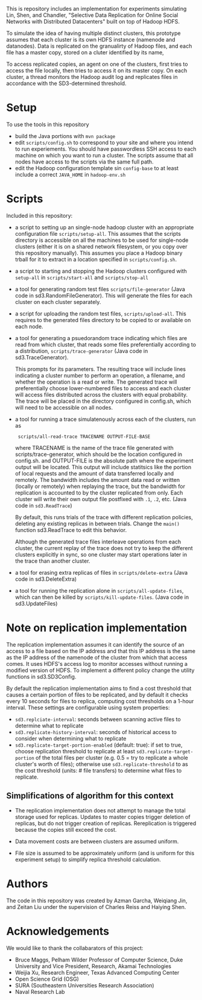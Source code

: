 This is repository includes an implementation for experiments simulating
Lin, Shen, and Chandler, "Selective Data Replication for Online Social Networks with Distributed Datacenters" built on top of Hadoop HDFS.

To simulate the idea of having multiple distinct clusters, this prototype assumes that each cluster is its own HDFS instance (namenode and datanodes).
Data is replicated on the granualirty of Hadoop files, and each file has a master copy, stored on a cluter identified by its name,

To access replicated copies, an agent on one of the clusters, first tries to access the file locally, then tries to access it on its master copy.
On each cluster, a thread monitors the Hadoop audit log and replicates files in accordance with the SD3-determined threshold.

# Setup 

To use the tools in this repository

*  build the Java portions with `mvn package`
*  edit `scripts/config.sh` to correspond to your site and where you intend to run experiements. You should have passwordless
   SSH access to each machine on which you want to run a cluster. The scripts assume that all nodes have access to the 
   scripts via the same full path.
*  edit the Hadoop configuration template sin `config-base` to at least include a correct `JAVA_HOME` in `hadoop-env.sh`


# Scripts

Included in this repository:

*  a script to setting up an single-node hadoop cluster with an appropriate configuration file `scripts/setup-all`.
   This assumes that the scripts directory is accessible on all the machines to be used for single-node clusters
   (either it is on a shared network filesystem, or you copy over this repository manually). This
   assumes you place a Hadoop binary trball for it to extract in a location specified in `scripts/config.sh`.

*  a script to starting and stopping the Hadoop clusters configured with `setup-all` in `scripts/start-all` and
   `scripts/stop-all`

*  a tool for generating random test files `scripts/file-generator` (Java code in sd3.RandomFileGenerator). This
   will generate the files for each cluster on each cluster separately.

*  a script for uploading the random test files, `scripts/upload-all`.  This requires to the generated files directory to
   be copied to or available on each node.

*  a tool for generating a psuedorandom trace indicating which files are read from which cluster, that reads some
    files preferentially according to a distribution, `scripts/trace-generator` (Java code in sd3.TraceGenerator).

   This prompts for its parameters. The resulting trace will include lines indicating a cluster number to perform an operation,
   a filename, and whether the operation is a read or write.
   The generated trace will preferentially choose lower-numbered files to access and each cluster will access
   files distributed across the clusters with equal probability.
   The trace will be placed in the directory configured
   in config.sh, which will need to be accessible on all nodes.

*  a tool for running  a trace simulatenously across each of the clusters, run as 

        scripts/all-read-trace TRACENAME OUTPUT-FILE-BASE
  
   where TRACENAME is the name of the trace file generated with scripts/trace-generator, 
   which should be the location configured in config.sh.
   and OUTPUT-FILE is the absolute path where the experiment output will be located.
   This output will include statitsics like the portion of local requests and the amount of data transferred locally
   and remotely.
   The bandwidth includes the amount data read or written (locally or remotely) when replaying the trace, but the
   bandwidth for replication is accounted to by the cluster replicated from only.
   Each cluster will write their own output file postfixed with `.1`, `.2`, etc.
   (Java code in `sd3.ReadTrace`)

   By default, this runs trials of the trace with different replication policies, deleting any existing replicas in between trials.
   Change the `main()` function sd3.ReadTrace to edit this behavior.

   Although the generated trace files interleave operations from each cluster, the current replay of the trace does not
   try to keep the different clusters explicitly in sync, so one cluster may start operations later in the trace
   than another cluster.

*  a tool for erasing extra replicas of files in `scripts/delete-extra` (Java code in sd3.DeleteExtra)

*  a tool for running the replication alone in `scripts/all-update-files`, which can then be killed by `scripts/kill-update-files`.
   (Java code in sd3.UpdateFiles)

# Note on replication implementation

The replication implementation assumes it can identify the source of an access to a file based on the IP address and that this IP
address is the same as the IP address of the namenode of the cluster from which that access comes. It uses HDFS's access log to
monitor accesses without running a modified version of HDFS.
To implement a different policy change the utility functions in sd3.SD3Config.

By default the replication implementation aims to find a cost threshold that causes a certain portion of files to be replicated,
and by default it checks every 10 seconds for files to replica, computing cost thresholds on a 1-hour interval. These settings
are configurable using system properties:

*  `sd3.replciate-interval`: seconds between scanning active files to determine what to replicate
*  `sd3.replicate-history-interval`: seconds of historical access to consider when determining what to replicate
*  `sd3.replicate-target-portion-enabled` (default: true): if set to true, choose replication threshold to replicate at least
    `sd3.replicate-target-portion` of the total files per cluster (e.g. 0.5 = try to replicate a whole cluster's worth of files);
     otherwise use `sd3.replicate-threshold` to as the cost threshold (units: # file transfers) to determine what files to replicate.

## Simplifications of algorithm for this context

*  The replication implementation does not attempt to manage the total storage used for replicas. Updates to master copies
   trigger deletion of replicas, but do not trigger creation of replicas. Rereplication is triggered because the copies
   still exceed the cost.

*  Data movement costs are between clusters are assumed uniform.

*  File size is assumed to be approximately uniform (and is uniform for this experiment setup) to simplify replica threshold calculation.

# Authors

The code in this repository was created by Azman Garcha,  Weiqiang Jin, and Zeitan Liu under the supervision of Charles Reiss
and Haiying Shen.

# Acknowledgements

We would like to thank the collabarators of this project:

*  Bruce Maggs, Pelham Wilder Professor of Computer Science, Duke University and Vice President, Research, Akamai Technologies
*  Weijia Xu, Research Engineer, Texas Advanced Computing Center 
*  Open Science Grid (OSG)
*  SURA (Southeastern Universities Research Association) 
*  Naval Research Lab
